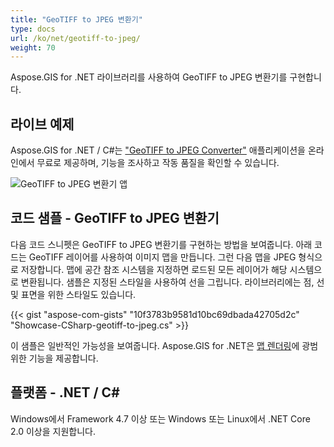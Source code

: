 ```yaml
---
title: "GeoTIFF to JPEG 변환기"
type: docs
url: /ko/net/geotiff-to-jpeg/
weight: 70
---
```


Aspose.GIS for .NET 라이브러리를 사용하여 GeoTIFF to JPEG 변환기를 구현합니다.

## **라이브 예제**

Aspose.GIS for .NET / C#는 ["GeoTIFF to JPEG Converter"](https://products.aspose.app/gis/viewer/geotiff-to-jpeg) 애플리케이션을 온라인에서 무료로 제공하며, 기능을 조사하고 작동 품질을 확인할 수 있습니다.

![GeoTIFF to JPEG 변환기 앱](viewer.png)

## **코드 샘플 - GeoTIFF to JPEG 변환기**

다음 코드 스니펫은 GeoTIFF to JPEG 변환기를 구현하는 방법을 보여줍니다. 아래 코드는 GeoTIFF 레이어를 사용하여 이미지 맵을 만듭니다. 그런 다음 맵을 JPEG 형식으로 저장합니다. 맵에 공간 참조 시스템을 지정하면 로드된 모든 레이어가 해당 시스템으로 변환됩니다.
샘플은 지정된 스타일을 사용하여 선을 그립니다. 라이브러리에는 점, 선 및 표면을 위한 스타일도 있습니다.

{{< gist "aspose-com-gists" "10f3783b9581d10bc69dbada42705d2c" "Showcase-CSharp-geotiff-to-jpeg.cs" >}}

이 샘플은 일반적인 가능성을 보여줍니다. Aspose.GIS for .NET은 [맵 렌더링](https://docs.aspose.com/gis/net/map-rendering/)에 광범위한 기능을 제공합니다.

## **플랫폼 - .NET / C#**

Windows에서 Framework 4.7 이상 또는 Windows 또는 Linux에서 .NET Core 2.0 이상을 지원합니다.
